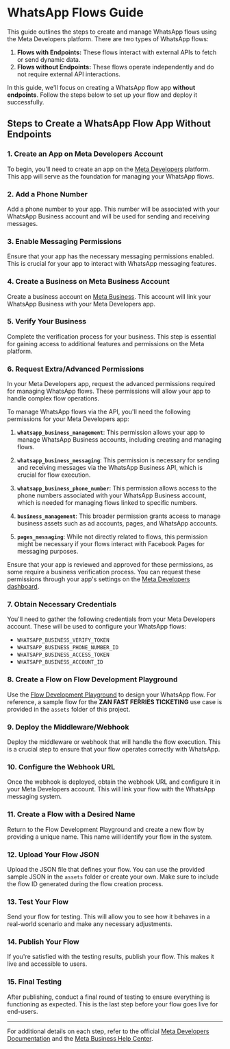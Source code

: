 
# WhatsApp Flows Guide

This guide outlines the steps to create and manage WhatsApp flows using the Meta Developers platform. There are two types of WhatsApp flows:

1. **Flows with Endpoints:** These flows interact with external APIs to fetch or send dynamic data.
2. **Flows without Endpoints:** These flows operate independently and do not require external API interactions.

In this guide, we'll focus on creating a WhatsApp flow app **without endpoints**. Follow the steps below to set up your flow and deploy it successfully.

## Steps to Create a WhatsApp Flow App Without Endpoints

### 1. Create an App on Meta Developers Account
To begin, you'll need to create an app on the [Meta Developers](https://developers.facebook.com/) platform. This app will serve as the foundation for managing your WhatsApp flows.

### 2. Add a Phone Number
Add a phone number to your app. This number will be associated with your WhatsApp Business account and will be used for sending and receiving messages.

### 3. Enable Messaging Permissions
Ensure that your app has the necessary messaging permissions enabled. This is crucial for your app to interact with WhatsApp messaging features.

### 4. Create a Business on Meta Business Account
Create a business account on [Meta Business](https://business.facebook.com/). This account will link your WhatsApp Business with your Meta Developers app.

### 5. Verify Your Business
Complete the verification process for your business. This step is essential for gaining access to additional features and permissions on the Meta platform.

### 6. Request Extra/Advanced Permissions
In your Meta Developers app, request the advanced permissions required for managing WhatsApp flows. These permissions will allow your app to handle complex flow operations.

To manage WhatsApp flows via the API, you'll need the following permissions for your Meta Developers app:

1. **`whatsapp_business_management`**: This permission allows your app to manage WhatsApp Business accounts, including creating and managing flows.

2. **`whatsapp_business_messaging`**: This permission is necessary for sending and receiving messages via the WhatsApp Business API, which is crucial for flow execution.

3. **`whatsapp_business_phone_number`**: This permission allows access to the phone numbers associated with your WhatsApp Business account, which is needed for managing flows linked to specific numbers.

4. **`business_management`**: This broader permission grants access to manage business assets such as ad accounts, pages, and WhatsApp accounts.

5. **`pages_messaging`**: While not directly related to flows, this permission might be necessary if your flows interact with Facebook Pages for messaging purposes.

Ensure that your app is reviewed and approved for these permissions, as some require a business verification process. You can request these permissions through your app's settings on the [Meta Developers dashboard](https://developers.facebook.com/apps/).

### 7. Obtain Necessary Credentials
You'll need to gather the following credentials from your Meta Developers account. These will be used to configure your WhatsApp flows:

- `WHATSAPP_BUSINESS_VERIFY_TOKEN`
- `WHATSAPP_BUSINESS_PHONE_NUMBER_ID`
- `WHATSAPP_BUSINESS_ACCESS_TOKEN`
- `WHATSAPP_BUSINESS_ACCOUNT_ID`

### 8. Create a Flow on Flow Development Playground
Use the [Flow Development Playground](https://developers.facebook.com/docs/whatsapp/flows/playground/) to design your WhatsApp flow. For reference, a sample flow for the **ZAN FAST FERRIES TICKETING** use case is provided in the `assets` folder of this project.

### 9. Deploy the Middleware/Webhook
Deploy the middleware or webhook that will handle the flow execution. This is a crucial step to ensure that your flow operates correctly with WhatsApp.

### 10. Configure the Webhook URL
Once the webhook is deployed, obtain the webhook URL and configure it in your Meta Developers account. This will link your flow with the WhatsApp messaging system.

### 11. Create a Flow with a Desired Name
Return to the Flow Development Playground and create a new flow by providing a unique name. This name will identify your flow in the system.

### 12. Upload Your Flow JSON
Upload the JSON file that defines your flow. You can use the provided sample JSON in the `assets` folder or create your own. Make sure to include the flow ID generated during the flow creation process.

### 13. Test Your Flow
Send your flow for testing. This will allow you to see how it behaves in a real-world scenario and make any necessary adjustments.

### 14. Publish Your Flow
If you're satisfied with the testing results, publish your flow. This makes it live and accessible to users.

### 15. Final Testing
After publishing, conduct a final round of testing to ensure everything is functioning as expected. This is the last step before your flow goes live for end-users.

---

For additional details on each step, refer to the official [Meta Developers Documentation](https://developers.facebook.com/docs/whatsapp) and the [Meta Business Help Center](https://www.facebook.com/business/help).